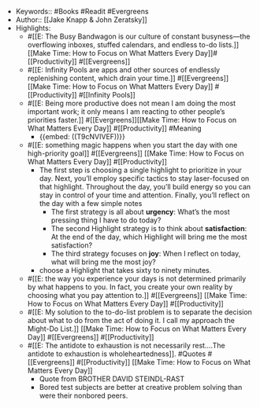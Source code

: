 - Keywords:: #Books #Readit #Evergreens
- Author:: [[Jake Knapp & John Zeratsky]]
- Highlights:
    - #[[E: The Busy Bandwagon is our culture of constant busyness—the overflowing inboxes, stuffed calendars, and endless to-do lists.]]  [[Make Time: How to Focus on What Matters Every Day]]#[[Productivity]] #[[Evergreens]]
    - #[[E: Infinity Pools are apps and other sources of endlessly replenishing content, which drain your time.]] #[[Evergreens]] [[Make Time: How to Focus on What Matters Every Day]] #[[Productivity]] #[[Infinity Pools]]
    - #[[E: Being more productive does not mean I am doing the most important work; it only means I am reacting to other people’s priorities faster.]] #[[Evergreens]][[Make Time: How to Focus on What Matters Every Day]] #[[Productivity]] #Meaning
        - {{embed: ((T9cNVIVEF))}}
    - #[[E: something magic happens when you start the day with one high-priority goal]] #[[Evergreens]] [[Make Time: How to Focus on What Matters Every Day]] #[[Productivity]]
        - The first step is choosing a single highlight to prioritize in your day. Next, you’ll employ specific tactics to stay laser-focused on that highlight. Throughout the day, you’ll build energy so you can stay in control of your time and attention. Finally, you’ll reflect on the day with a few simple notes
            - The first strategy is all about **urgency**: What’s the most pressing thing I have to do today?
            - The second Highlight strategy is to think about **satisfaction**: At the end of the day, which Highlight will bring me the most satisfaction?
            - The third strategy focuses on **joy**: When I reflect on today, what will bring me the most joy?
        - choose a Highlight that takes sixty to ninety minutes.
    - #[[E: the way you experience your days is not determined primarily by what happens to you. In fact, you create your own reality by choosing what you pay attention to.]] #[[Evergreens]] [[Make Time: How to Focus on What Matters Every Day]] #[[Productivity]]
    - #[[E: My solution to the to-do-list problem is to separate the decision about what to do from the act of doing it. I call my approach the Might-Do List.]] [[Make Time: How to Focus on What Matters Every Day]] #[[Evergreens]] #[[Productivity]]
    - #[[E: The antidote to exhaustion is not necessarily rest….The antidote to exhaustion is wholeheartedness]]. #Quotes #[[Evergreens]] #[[Productivity]] [[Make Time: How to Focus on What Matters Every Day]]
        - Quote from BROTHER DAVID STEINDL-RAST
        - Bored test subjects are better at creative problem solving than were their nonbored peers.
